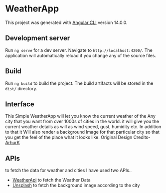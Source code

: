 # WeatherApp

This project was generated with [Angular CLI](https://github.com/angular/angular-cli) version 14.0.0.

## Development server

Run `ng serve` for a dev server. Navigate to `http://localhost:4200/`. The application will automatically reload if you change any of the source files.

## Build

Run `ng build` to build the project. The build artifacts will be stored in the `dist/` directory.

## Interface

This Simple WeatherApp will let you know the current weather of the Any city that you want from over 1000s of cities in the world. it will give you the current weather details as will as wind speed, gust, humidity etc. In addition to that it Will also render a background Image for that particular city so that you get the feel of the place what it looks like.
Original Design Credits-  [ArhurK](https://dribbble.com/shots/7118235-Weather-DailyUI-037)

## APIs
to fetch the data for weather and cities I have used two APIs..
- [WeatherApi](https://www.weatherapi.com/) to fetch the Weather Data
- [Unsplash](https://unsplash.com/documentation) to fetch the background image according to the city
